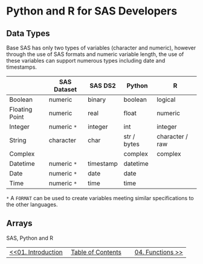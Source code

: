 # Python and R for SAS Developers

## Data Types

Base SAS has only two types of variables (character and numeric), however through the use of
SAS formats and numeric variable length, the use of these variables can support numerous
types including date and timestamps.

|                | SAS Dataset | SAS DS2     | Python        | R               |
| -------------- | ----------- | ----------- | ------------- | --------------- |
| Boolean        | numeric     | binary      | boolean       | logical         |
| Floating Point | numeric     | real        | float         | numeric         |
| Integer        | numeric `*` | integer     | int           | integer         |
| String         | character   | char        | str / bytes   | character / raw |
| Complex        |             |             | complex       | complex         |
| Datetime       | numeric `*` | timestamp   | datetime      |                 |
| Date           | numeric `*` | date        | date          |                 |
| Time           | numeric `*` | time        | time          |                 |

`*` A `FORMAT` can be used to create variables meeting similar specifications to the other languages.

## Arrays
SAS, Python and R


<table width="100%">
  <tr>
    <td width="33%" align="left"><a href="01_Introduction.md">&lt;&lt;01. Introduction</a></td>
    <td width="34%" align="center"><a href="00_TOC.md">Table of Contents</a></td>
    <td width="33%" align="right"><a href="04_Functions.md">04. Functions &gt;&gt;</a></td>
  </tr>
</table>